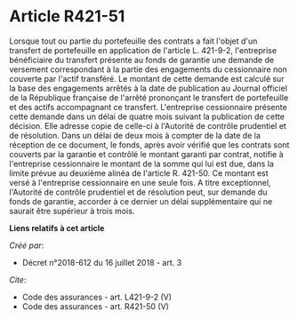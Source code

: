 # Article R421-51

Lorsque tout ou partie du portefeuille des contrats a fait l'objet d'un transfert de portefeuille en application de l'article
L. 421-9-2, l'entreprise bénéficiaire du transfert présente au fonds de garantie une demande de versement correspondant à la
partie des engagements du cessionnaire non couverte par l'actif transféré. Le montant de cette demande est calculé sur la
base des engagements arrêtés à la date de publication au Journal officiel de la République française de l'arrêté prononçant
le transfert de portefeuille et des actifs accompagnant ce transfert. L'entreprise cessionnaire présente cette demande dans
un délai de quatre mois suivant la publication de cette décision. Elle adresse copie de celle-ci à l'Autorité de contrôle
prudentiel et de résolution. Dans un délai de deux mois à compter de la date de la réception de ce document, le fonds, après
avoir vérifié que les contrats sont couverts par la garantie et contrôlé le montant garanti par contrat, notifie à
l'entreprise cessionnaire le montant de la somme qui lui est due, dans la limite prévue au deuxième alinéa de l'article R.
421-50. Ce montant est versé à l'entreprise cessionnaire en une seule fois. A titre exceptionnel, l'Autorité de contrôle
prudentiel et de résolution peut, sur demande du fonds de garantie, accorder à ce dernier un délai supplémentaire qui ne
saurait être supérieur à trois mois.

**Liens relatifs à cet article**

_Créé par_:

  - Décret n°2018-612 du 16 juillet 2018 - art. 3

_Cite_:

  - Code des assurances - art. L421-9-2 (V)
  - Code des assurances - art. R421-50 (V)
